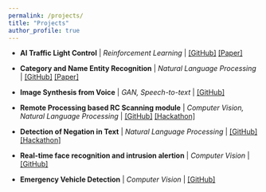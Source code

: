 ```yaml
---
permalink: /projects/
title: "Projects"
author_profile: true
---
```


- <b>AI Traffic Light Control</b> &#124; <i>Reinforcement Learning</i> &#124; [[GitHub]](https://github.com/parasnaren/AI-Traffic-Light-Control) [[Paper]](https://ieeexplore.ieee.org/abstract/document/9250886)

- <b>Category and Name Entity Recognition</b> &#124; <i>Natural Language Processing</i> &#124; [[GitHub]](https://github.com/parasnaren/Category-and-Name-Entity-Recognition) [[Paper]](https://papers.ssrn.com/sol3/papers.cfm?abstract_id=3834969)

- <b>Image Synthesis from Voice</b> &#124; <i>GAN, Speech-to-text</i> &#124; [[GitHub]](https://github.com/parasnaren/Image-Synthesis-from-Voice)

- <b>Remote Processing based RC Scanning module</b> &#124; <i>Computer Vision, Natural Language Processing</i> &#124; [[GitHub]](https://github.com/parasnaren/Automated-Remote-Proccessing-Scanning-and-OCR-module) [[Hackathon]](https://parasnaren.github.io/awards/riskcovry/)

- <b>Detection of Negation in Text</b> &#124; <i>Natural Language Processing</i> &#124; [[GitHub]](https://github.com/parasnaren/Detection-of-Negation-in-Text) [[Hackathon]](https://parasnaren.github.io/awards/philips/)

- <b>Real-time face recognition and intrusion alertion</b> &#124; <i>Computer Vision</i> &#124; [[GitHub]](https://github.com/parasnaren/Real-Time-Face-Recognition-and-Intrusion-Alert)

- <b>Emergency Vehicle Detection</b> &#124; <i>Computer Vision</i> &#124; [[GitHub]](https://github.com/parasnaren/Category-and-Name-Entity-Recognition)
